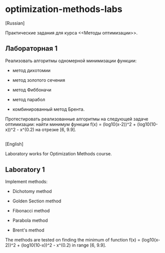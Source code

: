 # optimization-methods-labs

[Russian]

Практические задания для курса <<Методы оптимизации>>.

## Лабораторная 1

Реализовать алгоритмы одномерной минимизации функции:

* метод дихотомии

* метод золотого сечения

* метод Фиббоначи

* метод парабол

* комбинированный метод Брента.

Протестировать реализованные алгоритмы на следующей задаче оптимизации: найти минимум функции f(x) = (log10(x-2))^2 + (log10(10-x))^2 - x^(0.2) на отрезке [6, 9.9].

##

[English]

Laboratory works for Optimization Methods course. 

## Laboratory 1

Implement methods:

* Dichotomy method

* Golden Section method

* Fibonacci method

* Parabola method

* Brent's method

The methods are tested on finding the minimum of function f(x) = (log10(x-2))^2 + (log10(10-x))^2 - x^(0.2) in range [6, 9.9].
